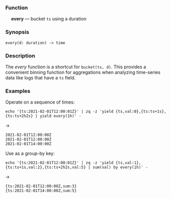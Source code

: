 ### Function

&emsp; **every** &mdash; bucket `ts` using a duration

### Synopsis

```
every(d: duration) -> time
```
### Description

The _every_ function is a shortcut for `bucket(ts, d)`.
This provides a convenient binning function for aggregations
when analyzing time-series data like logs that have a `ts` field.

### Examples

Operate on a sequence of times:
```mdtest-command
echo '{ts:2021-02-01T12:00:01Z}' | zq -z 'yield {ts,val:0},{ts:ts+1s},{ts:ts+2h2s} | yield every(1h)' -
```
->
```mdtest-output
2021-02-01T12:00:00Z
2021-02-01T12:00:00Z
2021-02-01T14:00:00Z
```
Use as a group-by key:
```mdtest-command
echo '{ts:2021-02-01T12:00:01Z}' | zq -z 'yield {ts,val:1},{ts:ts+1s,val:2},{ts:ts+2h2s,val:5} | sum(val) by every(1h)' -
```
->
```mdtest-output
{ts:2021-02-01T12:00:00Z,sum:3}
{ts:2021-02-01T14:00:00Z,sum:5}
```
